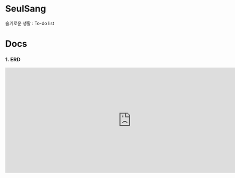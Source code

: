 # SeulSang

슬기로운 생활 : To-do list

# Docs

### 1. ERD

<iframe width="800" height="336" src="https://www.erdcloud.com/p/SS3Cwjt8Px9ixtk95" frameborder="0" allowfullscreen></iframe>
